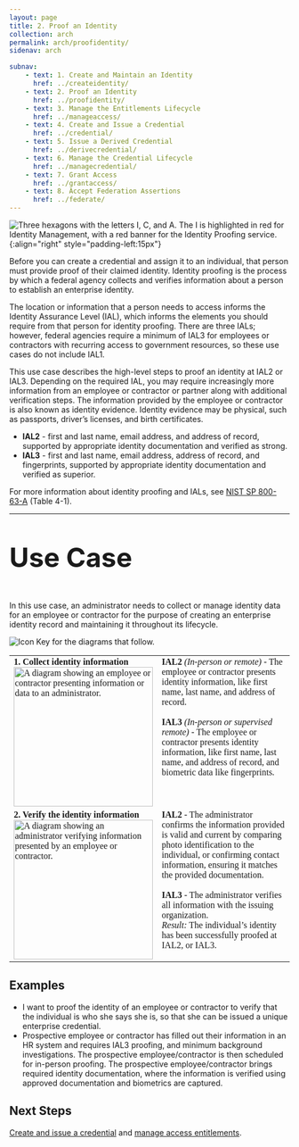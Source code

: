 ```yaml
---
layout: page
title: 2. Proof an Identity
collection: arch
permalink: arch/proofidentity/
sidenav: arch

subnav:
    - text: 1. Create and Maintain an Identity
      href: ../createidentity/
    - text: 2. Proof an Identity
      href: ../proofidentity/
    - text: 3. Manage the Entitlements Lifecycle
      href: ../manageaccess/
    - text: 4. Create and Issue a Credential
      href: ../credential/
    - text: 5. Issue a Derived Credential
      href: ../derivecredential/
    - text: 6. Manage the Credential Lifecycle
      href: ../managecredential/
    - text: 7. Grant Access
      href: ../grantaccess/
    - text: 8. Accept Federation Assertions
      href: ../federate/
---
```


![Three hexagons with the letters I, C, and A. The I is highlighted in red for Identity Management, with a red banner for the Identity Proofing service. ](../../assets/arch/usecases/Identity-IdentityProofing.png){:align="right" style="padding-left:15px"}

Before you can create a credential and assign it to an individual, that person must provide proof of their claimed identity. Identity proofing is the process by which a federal agency collects and verifies information about a person to establish an enterprise identity.

The location or information that a person needs to access informs the Identity Assurance Level (IAL), which informs the elements you should require from that person for identity proofing. There are three IALs; however, federal agencies require a minimum of IAL3 for employees or contractors with recurring access to government resources, so these use cases do not include IAL1.

This use case describes the high-level steps to proof an identity at IAL2 or IAL3. Depending on the required IAL, you may require increasingly more information from an employee or contractor or partner along with additional verification steps. The information provided by the employee or contractor is also known as identity evidence. Identity evidence may be physical, such as passports, driver’s licenses, and birth certificates.

- **IAL2** - first and last name, email address, and address of record, supported by appropriate identity documentation and verified as strong.
- **IAL3** - first and last name, email address, address of record, and fingerprints, supported by appropriate identity documentation and verified as superior.

For more information about identity proofing and IALs, see <a href="https://pages.nist.gov/800-63-3/" target="_blank">NIST SP 800-63-A</a> (Table 4-1).

---

<p style="font-size: 3rem; font-weight: 700;">Use Case</p>

In this use case, an administrator needs to collect or manage identity data for an employee or contractor for the purpose of creating an enterprise identity record and maintaining it throughout its lifecycle.

![Icon Key for the diagrams that follow.](../../assets/arch/usecases/2-IconKey.png)

<style>

td {
  font-family: "Cambria", "Georgia", "Times New Roman", "Times", serif;
  vertical-align:top;
}

</style>

<table>
  <tr>
    <td style="width:250px;border:0px;"><strong>1. Collect identity information</strong> <br> <img src="../../assets/arch/usecases/2-1.png" width="250" alt="A diagram showing an employee or contractor presenting information or data to an administrator."></td>
    <td style="border:0px;"><strong>IAL2</strong> <i>(In-person or remote)</i> - The employee or contractor presents identity information, like first name, last name, and address of record.<br><br><strong>IAL3</strong> <i>(In-person or supervised remote)</i> - The employee or contractor presents identity information, like first name, last name, and address of record, and biometric data like fingerprints.</td>
  </tr>
  <tr>
    <td style="width:250px;border:0px;"><strong>2. Verify the identity information</strong> <br> <img src="../../assets/arch/usecases/2-2.png" width="250" alt="A diagram showing an administrator verifying information presented by an employee or contractor."></td>
    <td style="border:0px;"><strong>IAL2</strong> - The administrator confirms the information provided is valid and current by comparing photo identification to the individual, or confirming contact information, ensuring it matches the provided documentation. <br><br><strong>IAL3</strong> - The administrator verifies all information with the issuing organization. <br> <i>Result:</i> The individual’s identity has been successfully proofed at IAL2, or IAL3.
</td>
  </tr>
</table>

## Examples

- I want to proof the identity of an employee or contractor to verify that the individual is who she says she is, so that she can be issued a unique enterprise credential.
- Prospective employee or contractor has filled out their information in an HR system and requires IAL3 proofing, and minimum background investigations. The prospective employee/contractor is then scheduled for in-person proofing. The prospective employee/contractor brings required identity documentation, where the information is verified using approved documentation and biometrics are captured.

## Next Steps

[Create and issue a credential](../usecredential) and [manage access entitlements](../manageaccess).
